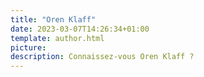 ```yaml
---
title: "Oren Klaff"
date: 2023-03-07T14:26:34+01:00
template: author.html
picture: 
description: Connaissez-vous Oren Klaff ?
---
```

